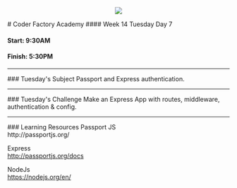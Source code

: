 <p align="center"><img src="https://github.com/coder-factory-academy/cf-guidline-css/blob/master/CFA.png"></p>
# Coder Factory Academy
#### Week 14 Tuesday Day 7

#### Start: 9:30AM
#### Finish: 5:30PM
<hr>
### Tuesday's Subject
Passport and Express authentication.

<hr>
### Tuesday's Challenge
Make an Express App with routes, middleware, authentication & config.

<hr>
### Learning Resources
Passport JS <br>
http://passportjs.org/

Express <br>
http://passportjs.org/docs

NodeJs <br>
https://nodejs.org/en/
